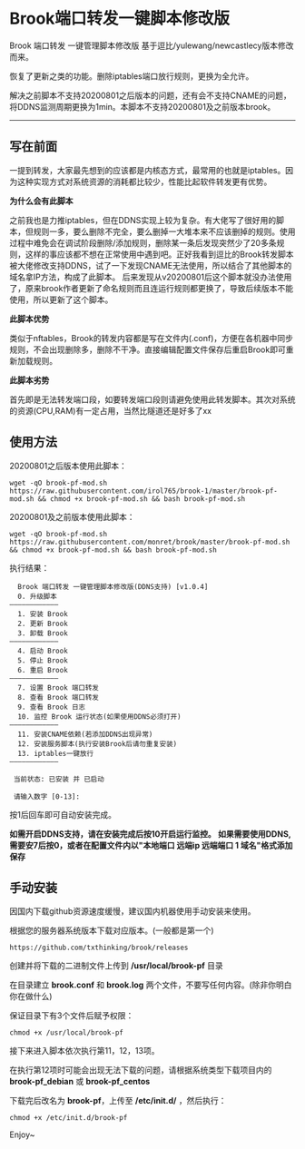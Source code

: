 # Brook端口转发一键脚本修改版
Brook 端口转发 一键管理脚本修改版 基于逗比/yulewang/newcastlecy版本修改而来。

恢复了更新之类的功能。删除iptables端口放行规则，更换为全允许。

解决之前脚本不支持20200801之后版本的问题，还有会不支持CNAME的问题，将DDNS监测周期更换为1min。本脚本不支持20200801及之前版本brook。

-----------------------------------------------------------------------------

## 写在前面
一提到转发，大家最先想到的应该都是内核态方式，最常用的也就是iptables。因为这种实现方式对系统资源的消耗都比较少，性能比起软件转发更有优势。

**为什么会有此脚本**

之前我也是力推iptables，但在DDNS实现上较为复杂。有大佬写了很好用的脚本，但规则一多，要么删除不完全，要么删掉一大堆本来不应该删掉的规则。使用过程中难免会在调试阶段删除/添加规则，删除某一条后发现突然少了20多条规则，这样的事应该都不想在正常使用中遇到吧。正好我看到逗比的Brook转发脚本被大佬修改支持DDNS，试了一下发现CNAME无法使用，所以结合了其他脚本的域名拿IP方法，构成了此脚本。
后来发现从v20200801后这个脚本就没办法使用了，原来brook作者更新了命名规则而且连运行规则都更换了，导致后续版本不能使用，所以更新了这个脚本。

**此脚本优势**

类似于nftables，Brook的转发内容都是写在文件内(.conf)，方便在各机器中同步规则，不会出现删除多，删除不干净。直接编辑配置文件保存后重启Brook即可重新加载规则。

**此脚本劣势**

首先即是无法转发端口段，如要转发端口段则请避免使用此转发脚本。其次对系统的资源(CPU,RAM)有一定占用，当然比隧道还是好多了xx

## 使用方法

20200801之后版本使用此脚本：
```shell
wget -qO brook-pf-mod.sh https://raw.githubusercontent.com/irol765/brook-1/master/brook-pf-mod.sh && chmod +x brook-pf-mod.sh && bash brook-pf-mod.sh
```

20200801及之前版本使用此脚本：
```shell
wget -qO brook-pf-mod.sh https://raw.githubusercontent.com/monret/brook/master/brook-pf-mod.sh && chmod +x brook-pf-mod.sh && bash brook-pf-mod.sh
```

执行结果：
```
  Brook 端口转发 一键管理脚本修改版(DDNS支持) [v1.0.4]
  0. 升级脚本
————————————
  1. 安装 Brook
  2. 更新 Brook
  3. 卸载 Brook
————————————
  4. 启动 Brook
  5. 停止 Brook
  6. 重启 Brook
————————————
  7. 设置 Brook 端口转发
  8. 查看 Brook 端口转发
  9. 查看 Brook 日志
  10. 监控 Brook 运行状态(如果使用DDNS必须打开)
————————————
  11. 安装CNAME依赖(若添加DDNS出现异常)
  12. 安装服务脚本(执行安装Brook后请勿重复安装)
  13. iptables一键放行
————————————

 当前状态: 已安装 并 已启动

 请输入数字 [0-13]:
```
按1后回车即可自动安装完成。

**如需开启DDNS支持，请在安装完成后按10开启运行监控。**
**如果需要使用DDNS,需要安7后按0，或者在配置文件内以"本地端口 远端ip 远端端口 1 域名"格式添加保存**

## 手动安装
因国内下载github资源速度缓慢，建议国内机器使用手动安装来使用。

根据您的服务器系统版本下载对应版本。(一般都是第一个)
```
https://github.com/txthinking/brook/releases
```
创建并将下载的二进制文件上传到 **/usr/local/brook-pf** 目录

在目录建立 **brook.conf** 和 **brook.log** 两个文件，不要写任何内容。(除非你明白你在做什么)

保证目录下有3个文件后赋予权限：
```
chmod +x /usr/local/brook-pf
```
接下来进入脚本依次执行第11，12，13项。

在执行第12项时可能会出现无法下载的问题，请根据系统类型下载项目内的**brook-pf_debian** 或 **brook-pf_centos**

下载完后改名为 **brook-pf**，上传至 **/etc/init.d/** ，然后执行：
```
chmod +x /etc/init.d/brook-pf
```
Enjoy~
